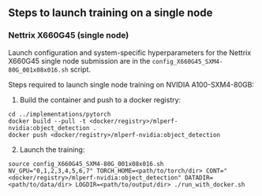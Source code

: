 ## Steps to launch training on a single node

### Nettrix X660G45 (single node)

Launch configuration and system-specific hyperparameters for the Nettrix X660G45 single node submission are in the `config_X660G45_SXM4-80G_001x08x016.sh` script.

Steps required to launch single node training on NVIDIA A100-SXM4-80GB:

1. Build the container and push to a docker registry:

```
cd ../implementations/pytorch
docker build --pull -t <docker/registry>/mlperf-nvidia:object_detection .
docker push <docker/registry>/mlperf-nvidia:object_detection
```

2. Launch the training:

```
source config_X660G45_SXM4-80G_001x08x016.sh
NV_GPU="0,1,2,3,4,5,6,7" TORCH_HOME=<path/to/torch/dir> CONT="<docker/registry>/mlperf-nvidia:object_detection" DATADIR=<path/to/data/dir> LOGDIR=<path/to/output/dir> ./run_with_docker.sh

